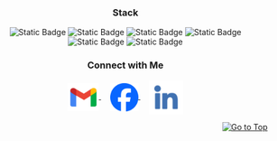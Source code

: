 <h3 align="center">Stack</h3>
<div align='center'>
<img alt="Static Badge" src="https://img.shields.io/badge/Laravel-red">
<img alt="Static Badge" src="https://img.shields.io/badge/Livewire-blue">
<img alt="Static Badge" src="https://img.shields.io/badge/Vue%20JS-green">
<img alt="Static Badge" src="https://img.shields.io/badge/TailwindCSS-cyan">
<img alt="Static Badge" src="https://img.shields.io/badge/Bootstrap-purple">
<img alt="Static Badge" src="https://img.shields.io/badge/Inertia%20JS-violet">

</div>

<h3 align="center">Connect with Me</h3>
<p align="center">
  <a href="mailto:jaysonjonesbooc.jjb@gmail.com" target="_blank">
    <img align="center" src="assets/gmail.png" alt="mail" height="50" width="55" />
  </a>
  &nbsp;&nbsp;&nbsp;
  <a href="https://facebook.com/sonjyaaa" target="_blank">
    <img align="center" src="assets/facebook.png" alt="website" height="50" width="50" />
  </a>
  &nbsp;&nbsp;&nbsp;
  <a href="https://www.linkedin.com/in/jayson-jones-booc-839490169/" target="_blank">
    <img align="center" src="assets/linkedin.png" alt="linkedin" height="60" width="60" />
  </a>
</p>

<p align="right"><a href="#top"><img src="https://img.shields.io/static/v1?label&message=Go+to+Top&color=0b6ab3&style=flat&logo" alt="Go to Top" /></a></p>